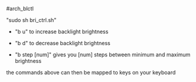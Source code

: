 #arch_blctl
 

"sudo sh bri_ctrl.sh"
 
 
* "b u" to increase backlight brightness

* "b d" to decrease backlight brightness

* "b step [num]" gives you [num] steps between minimum and maximum brightness

 
the commands above can then be mapped to keys on your keyboard
